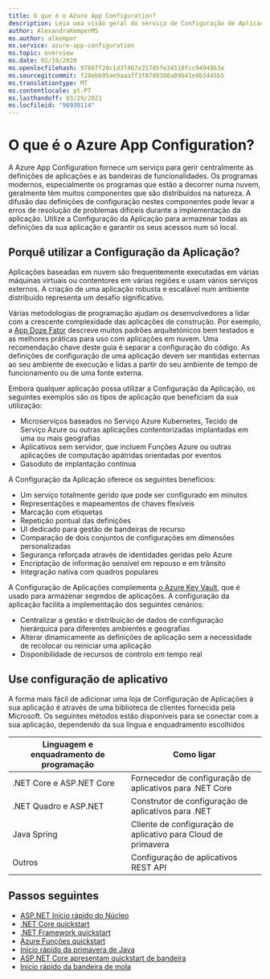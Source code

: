 ```yaml
---
title: O que é o Azure App Configuration?
description: Leia uma visão geral do serviço de Configuração de Aplicações Azure. Compreenda por que gostaria de usar a Configuração de Aplicações e saiba como pode usá-la.
author: AlexandraKemperMS
ms.author: alkemper
ms.service: azure-app-configuration
ms.topic: overview
ms.date: 02/19/2020
ms.openlocfilehash: 9786ff20c1d3f467e217d5fe34518fcc9494863e
ms.sourcegitcommit: f28ebb95ae9aaaff3f87d8388a09b41e0b3445b5
ms.translationtype: MT
ms.contentlocale: pt-PT
ms.lasthandoff: 03/29/2021
ms.locfileid: "96930114"
---
```

# <a name="what-is-azure-app-configuration"></a>O que é o Azure App Configuration?

A Azure App Configuration fornece um serviço para gerir centralmente as definições de aplicações e as bandeiras de funcionalidades. Os programas modernos, especialmente os programas que estão a decorrer numa nuvem, geralmente têm muitos componentes que são distribuídos na natureza. A difusão das definições de configuração nestes componentes pode levar a erros de resolução de problemas difíceis durante a implementação da aplicação. Utilize a Configuração da Aplicação para armazenar todas as definições da sua aplicação e garantir os seus acessos num só local.

## <a name="why-use-app-configuration"></a>Porquê utilizar a Configuração da Aplicação?

Aplicações baseadas em nuvem são frequentemente executadas em várias máquinas virtuais ou contentores em várias regiões e usam vários serviços externos. A criação de uma aplicação robusta e escalável num ambiente distribuído representa um desafio significativo.

Várias metodologias de programação ajudam os desenvolvedores a lidar com a crescente complexidade das aplicações de construção. Por exemplo, a [App Doze Fator](https://12factor.net/) descreve muitos padrões arquitetónicos bem testados e as melhores práticas para uso com aplicações em nuvem. Uma recomendação chave deste guia é separar a configuração do código. As definições de configuração de uma aplicação devem ser mantidas externas ao seu ambiente de execução e lidas a partir do seu ambiente de tempo de funcionamento ou de uma fonte externa.

Embora qualquer aplicação possa utilizar a Configuração da Aplicação, os seguintes exemplos são os tipos de aplicação que beneficiam da sua utilização:

* Microserviços baseados no Serviço Azure Kubernetes, Tecido de Serviço Azure ou outras aplicações contentorizadas implantadas em uma ou mais geografias
* Aplicativos sem servidor, que incluem Funções Azure ou outras aplicações de computação apátridas orientadas por eventos
* Gasoduto de implantação contínua

A Configuração da Aplicação oferece os seguintes benefícios:

* Um serviço totalmente gerido que pode ser configurado em minutos
* Representações e mapeamentos de chaves flexíveis
* Marcação com etiquetas
* Repetição pontual das definições
* UI dedicado para gestão de bandeiras de recurso
* Comparação de dois conjuntos de configurações em dimensões personalizadas
* Segurança reforçada através de identidades geridas pelo Azure
* Encriptação de informação sensível em repouso e em trânsito
* Integração nativa com quadros populares

A Configuração de Aplicações complementa [o Azure Key Vault](https://azure.microsoft.com/services/key-vault/), que é usado para armazenar segredos de aplicações. A configuração da aplicação facilita a implementação dos seguintes cenários:

* Centralizar a gestão e distribuição de dados de configuração hierárquica para diferentes ambientes e geografias
* Alterar dinamicamente as definições de aplicação sem a necessidade de recolocar ou reiniciar uma aplicação
* Disponibilidade de recursos de controlo em tempo real

## <a name="use-app-configuration"></a>Use configuração de aplicativo

A forma mais fácil de adicionar uma loja de Configuração de Aplicações à sua aplicação é através de uma biblioteca de clientes fornecida pela Microsoft. Os seguintes métodos estão disponíveis para se conectar com a sua aplicação, dependendo da sua língua e enquadramento escolhidos

| Linguagem e enquadramento de programação | Como ligar |
|---|---|
| .NET Core e ASP.NET Core | Fornecedor de configuração de aplicativos para .NET Core |
| .NET Quadro e ASP.NET | Construtor de configuração de aplicativos para .NET |
| Java Spring | Cliente de configuração de aplicativo para Cloud de primavera |
| Outros | Configuração de aplicativos REST API |

## <a name="next-steps"></a>Passos seguintes

* [ASP.NET Início rápido do Núcleo](./quickstart-aspnet-core-app.md)
* [.NET Core quickstart](./quickstart-dotnet-core-app.md)
* [.NET Framework quickstart](./quickstart-dotnet-app.md)
* [Azure Funções quickstart](./quickstart-azure-functions-csharp.md)
* [Início rápido da primavera de Java](./quickstart-java-spring-app.md)
* [ASP.NET Core apresentam quickstart de bandeira](./quickstart-feature-flag-aspnet-core.md)
* [Início rápido da bandeira de mola](./quickstart-feature-flag-spring-boot.md)
